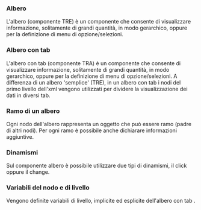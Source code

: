 ### **Albero**

L'albero (componente TRE) è un componente che consente di visualizzare informazione, solitamente di grandi quantità, in modo gerarchico, oppure per la definizione di menu di opzione/selezioni.

### **Albero con tab**

L'albero con tab (componente TRA) è un componente che consente di visualizzare informazione, solitamente di grandi quantità, in modo gerarchico, oppure per la definizione di menu di opzione/selezioni.
A differenza di un albero 'semplice' (TRE), in un albero con tab i nodi del primo livello dell'xml vengono utilizzati per dividere la visualizzazione dei dati in diversi tab.

### **Ramo di un albero**

Ogni nodo dell'albero rappresenta un oggetto che può essere ramo (padre di altri nodi). Per ogni ramo è possibile anche dichiarare informazioni aggiuntive.

### **Dinamismi**

Sul componente albero è possibile utilizzare due tipi di dinamismi, il click oppure il change.

### **Variabili del nodo e di livello**

Vengono definite variabili di livello, implicite ed esplicite dell'albero con tab .
